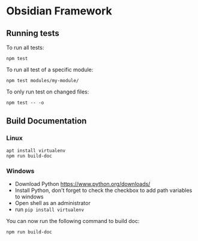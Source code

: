# Obsidian Framework


## Running tests

To run all tests:

    npm test

To run all test of a specific module:

    npm test modules/my-module/

To only run test on changed files:

    npm test -- -o


## Build Documentation

### Linux

    apt install virtualenv
    npm run build-doc

### Windows

* Download Python https://www.python.org/downloads/
* Install Python, don't forget to check the checkbox to add path variables to windows
* Open shell as an administrator
* run `pip install virtualenv`

You can now run the following command to build doc:

    npm run build-doc
